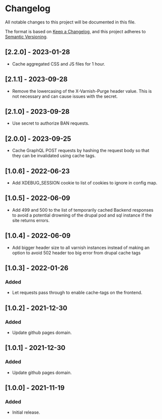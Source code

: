 # Changelog
All notable changes to this project will be documented in this file.

The format is based on [Keep a Changelog](https://keepachangelog.com/en/1.0.0/),
and this project adheres to [Semantic Versioning](https://semver.org/spec/v2.0.0.html).

## [2.2.0] - 2023-01-28
- Cache aggregated CSS and JS files for 1 hour.

## [2.1.1] - 2023-09-28
- Remove the lowercasing of the X-Varnish-Purge header value.  This is not necessary and can cause issues with the secret.

## [2.1.0] - 2023-09-28
- Use secret to authorize BAN requests.

## [2.0.0] - 2023-09-25
- Cache GraphQL POST requests by hashing the request body so that they can be invalidated using cache tags.  

## [1.0.6] - 2022-06-23
- Add XDEBUG_SESSION cookie to list of cookies to ignore in config map.

## [1.0.5] - 2022-06-09
- Add 499 and 500 to the list of temporarily cached Backend responses to avoid a potential drowning of the drupal pod and sql instance if the site returns errors.  

## [1.0.4] - 2022-06-09
- Add bigger header size to all varnish instances instead of making an option to avoid 502 header too big error from drupal cache tags

## [1.0.3] - 2022-01-26
### Added
- Let requests pass through to enable cache-tags on the frontend.

## [1.0.2] - 2021-12-30
### Added
- Update github pages domain.

## [1.0.1] - 2021-12-30
### Added
- Update github pages domain.

## [1.0.0] - 2021-11-19
### Added
- Initial release.
